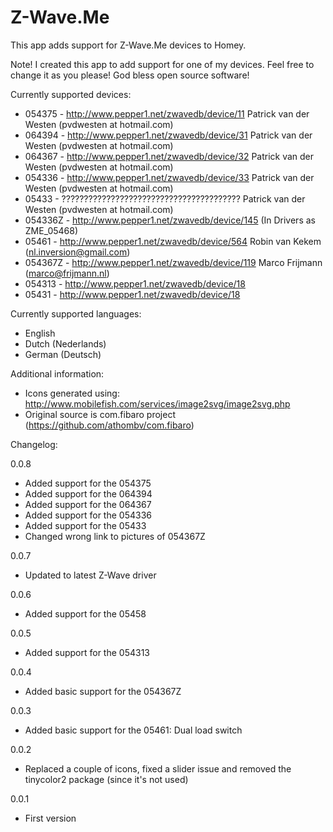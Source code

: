 ﻿# Z-Wave.Me

This app adds support for Z-Wave.Me devices to Homey.

Note! I created this app to add support for one of my devices. 
Feel free to change it as you please! God bless open source software!



Currently supported devices:
* 054375  - http://www.pepper1.net/zwavedb/device/11	Patrick van der Westen (pvdwesten at hotmail.com)
* 064394  - http://www.pepper1.net/zwavedb/device/31	Patrick van der Westen (pvdwesten at hotmail.com)
* 064367  - http://www.pepper1.net/zwavedb/device/32	Patrick van der Westen (pvdwesten at hotmail.com)
* 054336  - http://www.pepper1.net/zwavedb/device/33	Patrick van der Westen (pvdwesten at hotmail.com)
* 05433   - ????????????????????????????????????????	Patrick van der Westen (pvdwesten at hotmail.com)
* 054336Z - http://www.pepper1.net/zwavedb/device/145	(In Drivers as ZME_05468)
* 05461   -	http://www.pepper1.net/zwavedb/device/564  	Robin van Kekem (nl.inversion@gmail.com)
* 054367Z - http://www.pepper1.net/zwavedb/device/119	Marco Frijmann (marco@frijmann.nl)
* 054313  -	http://www.pepper1.net/zwavedb/device/18
* 05431   -	http://www.pepper1.net/zwavedb/device/18


Currently supported languages:
* English
* Dutch (Nederlands)
* German (Deutsch)


Additional information:
* Icons generated using: http://www.mobilefish.com/services/image2svg/image2svg.php
* Original source is com.fibaro project (https://github.com/athombv/com.fibaro)


Changelog:

0.0.8
* Added support for the 054375
* Added support for the 064394
* Added support for the 064367
* Added support for the 054336
* Added support for the 05433
* Changed wrong link to pictures of 054367Z

0.0.7
* Updated to latest Z-Wave driver

0.0.6
* Added support for the 05458

0.0.5
* Added support for the 054313

0.0.4
* Added basic support for the 054367Z

0.0.3
* Added basic support for the 05461: Dual load switch

0.0.2
* Replaced a couple of icons, fixed a slider issue and removed the tinycolor2 package (since it's not used)

0.0.1
* First version
